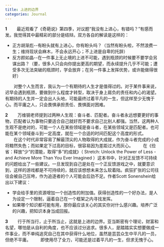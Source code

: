 ```yaml
---
title: 上进的边界
categories: Journal
---
```

**1**
　　最近观看了《奇葩说》第四季，对议题“我没有上进心，有错吗？”有感而发。我觉得其中最精彩的部分是结辩。双方各自的解读是这样的：
- 正方胡渐彪--有盼头就有上进心，你有盼头吗？（当然有盼头啦，不然浪费一生；维持现状会麻木，不会永远开心；不上进是自卑的托辞）
- 反方颜如晶--在一件事上无止境的上进不可能，遇到瓶颈的时候要不要学会另谋出路？（要，很多人只会向你提出更高的期望，而永续提升几乎不可能；遭受多次无法突破的瓶颈时，学会放弃；在另一件事上发挥优势，或许能做得很好）

　　对整个人生而言，我认为一个有期待的人生才是值得过的。对于某件事来说，迟早会遇到瓶颈，要做到什么程度才转型，取决于身上肩负的责任和内心的渴望。有期待的人生并一定会出人头地，可能最终过着平凡的一生，但这样至少无愧于心。而平庸之人，只会畏惧承担责任、畏惧面对困难。


**2**
　　万维钢老师提到过两种人生观：奋斗者、匹配者。奋斗者永远想要更好的事物，匹配者认为事物只要适合自己就好而不要求自己比别人都强。当然，这两种人生观不是绝对的，可能一个人在某些领域是奋斗者，在某些领域又是匹配者。也可能在某个领域奋斗到一定高度，就在一个合适的时间匹配这个高度的形式。
　　在这个时代非常容易了解最顶尖的人物取得的大成就，作为奋斗者完成的小成将黯然失色；而如果定下过高的目标，很容易因为差距过大而灰心。
　　在《俭省：释放“少”的潜能，取得“多”的成就》（ Stretch: Unlock the Power of Less -and Achieve More Than You Ever Imagined ）这本书中，针对正反馈不可持续的问题给出了一些建议。一旦发现到自己是处在一个正反馈游戏之中，就要意识到，这样的游戏都是不可持续的，就应该想想未来怎么软着陆。疯狂扩张的公司往往会被自己压垮，作为追逐者的个人可能会后劲不足。作者Scott Sonenshein给出以下建议：
- 学会给手里的资源增加一个创造性的附加值。获得创造性的一个好办法，是人为设定一个限制，逼着自己在一个框架之内寻找发挥。
- 如果哪个知识都可能有用，那你最应该关心的其实你对什么感兴趣。培养广泛的兴趣，把知识本身当成回报。

**3**
　　行于所当行，止于所当止，这就是上进的边界。亚当斯密有个理论，财富和名望，哪怕是从自利的角度，也不应该过分追求。很多人，是踏踏实实想要做成一件事业，而不单纯追究自己在其中获得什么地位，虽然是芸芸众生中平凡的一员，但绝不平庸。
　　即使用尽了全力，可能还是过着平凡的一生，但求无愧于心。







